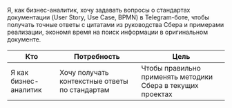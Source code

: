 Я, как бизнес-аналитик, хочу задавать вопросы о стандартах документации (User Story, Use Case, BPMN) в Telegram-боте, чтобы получать точные ответы с цитатами из руководства Сбера и примерами реализации, экономя время на поиск информации в оригинальном документе.

| Кто                     | Потребность                                      | Цель                                                                 |
|-------------------------|--------------------------------------------------|----------------------------------------------------------------------|
| Я как бизнес-аналитик   | Хочу получать контекстные ответы по стандартам   | Чтобы правильно применять методики Сбера в текущих проектах         |